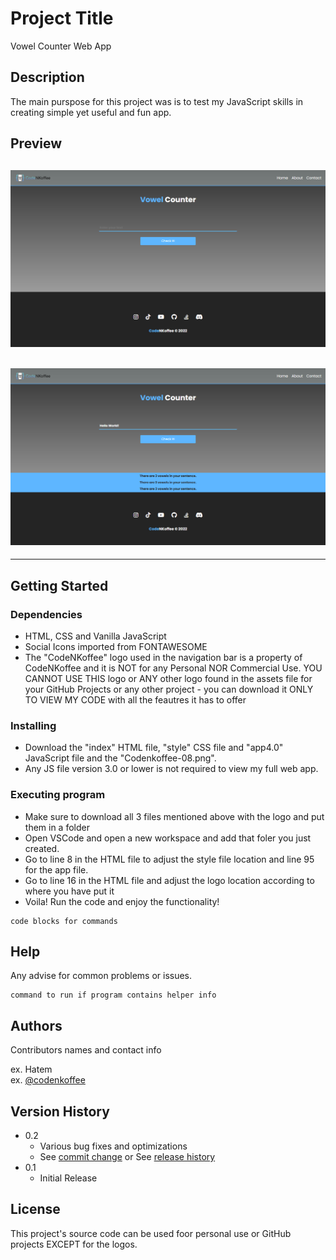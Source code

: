 # Project Title

Vowel Counter Web App

## Description

The main purspose for this project was is to test my JavaScript skills in creating simple yet useful and fun app.

## Preview
![Vowel Counter](./assets/previewOne.png)
---
![vowel Counter - Output](./assets/previewTwo.png)
---
---

## Getting Started

### Dependencies

* HTML, CSS and Vanilla JavaScript
* Social Icons imported from FONTAWESOME
* The "CodeNKoffee" logo used in the navigation bar is a property of CodeNKoffee and it is NOT for any Personal NOR Commercial Use. YOU CANNOT USE THIS logo or ANY other logo found in the assets file for your GitHub Projects or any other project - you can download it ONLY TO VIEW MY CODE with all the feautres it has to offer

### Installing

* Download the "index" HTML file, "style" CSS file and "app4.0" JavaScript file and the "Codenkoffee-08.png".
* Any JS file version 3.0 or lower is not required to view my full web app.

### Executing program

* Make sure to download all 3 files mentioned above with the logo and put them in a folder
* Open VSCode and open a new workspace and add that foler you just created.
* Go to line 8 in the HTML file to adjust the style file location and line 95 for the app file.
* Go to line 16 in the HTML file and adjust the logo location according to where you have put it
* Voila! Run the code and enjoy the functionality!
```
code blocks for commands
```

## Help

Any advise for common problems or issues.
```
command to run if program contains helper info
```

## Authors

Contributors names and contact info

ex. Hatem   
ex. [@codenkoffee](https://www.instagram.com/codenkoffee/)

## Version History

* 0.2
    * Various bug fixes and optimizations
    * See [commit change]() or See [release history]()
* 0.1
    * Initial Release

## License

This project's source code can be used foor personal use or GitHub projects EXCEPT for the logos.
